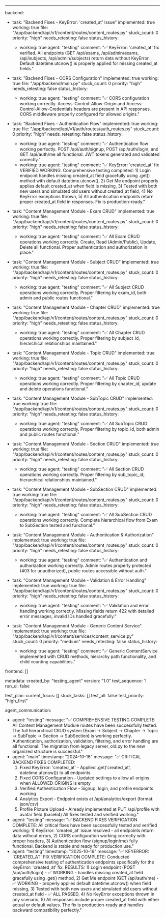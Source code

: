 ---
backend:
  - task: "Backend Fixes - KeyError: 'created_at' Issue"
    implemented: true
    working: true
    file: "/app/backend/api/v1/content/routes/content_routes.py"
    stuck_count: 0
    priority: "high"
    needs_retesting: false
    status_history:
      - working: true
        agent: "testing"
        comment: "✅ KeyError: 'created_at' fix verified. All endpoints (GET /api/exams, /api/admin/exams, /api/subjects, /api/admin/subjects) return data without KeyError. Default datetime.utcnow() is properly applied for missing created_at fields."

  - task: "Backend Fixes - CORS Configuration"
    implemented: true
    working: true
    file: "/app/backend/main.py"
    stuck_count: 0
    priority: "high"
    needs_retesting: false
    status_history:
      - working: true
        agent: "testing"
        comment: "✅ CORS configuration working correctly. Access-Control-Allow-Origin and Access-Control-Allow-Credentials headers are present in API responses. CORS middleware properly configured for allowed origins."

  - task: "Backend Fixes - Authentication Flow"
    implemented: true
    working: true
    file: "/app/backend/api/v1/auth/routes/auth_routes.py"
    stuck_count: 0
    priority: "high"
    needs_retesting: false
    status_history:
      - working: true
        agent: "testing"
        comment: "✅ Authentication flow working perfectly. POST /api/auth/signup, POST /api/auth/login, and GET /api/auth/me all functional. JWT tokens generated and validated correctly."
      - working: true
        agent: "testing"
        comment: "✅ KeyError: 'created_at' fix VERIFIED WORKING. Comprehensive testing completed: 1) Login endpoint handles missing created_at field gracefully using .get() method with default datetime.utcnow(), 2) Get Me endpoint properly applies default created_at when field is missing, 3) Tested with both new users and simulated old users without created_at field, 4) No KeyError exceptions thrown, 5) All authentication endpoints return proper created_at field in responses. Fix is production-ready."

  - task: "Content Management Module - Exam CRUD"
    implemented: true
    working: true
    file: "/app/backend/api/v1/content/routes/content_routes.py"
    stuck_count: 0
    priority: "high"
    needs_retesting: false
    status_history:
      - working: true
        agent: "testing"
        comment: "✅ All Exam CRUD operations working correctly. Create, Read (Admin/Public), Update, Delete all functional. Proper authentication and authorization in place."

  - task: "Content Management Module - Subject CRUD"
    implemented: true
    working: true
    file: "/app/backend/api/v1/content/routes/content_routes.py"
    stuck_count: 0
    priority: "high"
    needs_retesting: false
    status_history:
      - working: true
        agent: "testing"
        comment: "✅ All Subject CRUD operations working correctly. Proper filtering by exam_id, both admin and public routes functional."

  - task: "Content Management Module - Chapter CRUD"
    implemented: true
    working: true
    file: "/app/backend/api/v1/content/routes/content_routes.py"
    stuck_count: 0
    priority: "high"
    needs_retesting: false
    status_history:
      - working: true
        agent: "testing"
        comment: "✅ All Chapter CRUD operations working correctly. Proper filtering by subject_id, hierarchical relationships maintained."

  - task: "Content Management Module - Topic CRUD"
    implemented: true
    working: true
    file: "/app/backend/api/v1/content/routes/content_routes.py"
    stuck_count: 0
    priority: "high"
    needs_retesting: false
    status_history:
      - working: true
        agent: "testing"
        comment: "✅ All Topic CRUD operations working correctly. Proper filtering by chapter_id, update and delete operations functional."

  - task: "Content Management Module - SubTopic CRUD"
    implemented: true
    working: true
    file: "/app/backend/api/v1/content/routes/content_routes.py"
    stuck_count: 0
    priority: "high"
    needs_retesting: false
    status_history:
      - working: true
        agent: "testing"
        comment: "✅ All SubTopic CRUD operations working correctly. Proper filtering by topic_id, both admin and public routes functional."

  - task: "Content Management Module - Section CRUD"
    implemented: true
    working: true
    file: "/app/backend/api/v1/content/routes/content_routes.py"
    stuck_count: 0
    priority: "high"
    needs_retesting: false
    status_history:
      - working: true
        agent: "testing"
        comment: "✅ All Section CRUD operations working correctly. Proper filtering by sub_topic_id, hierarchical relationships maintained."

  - task: "Content Management Module - SubSection CRUD"
    implemented: true
    working: true
    file: "/app/backend/api/v1/content/routes/content_routes.py"
    stuck_count: 0
    priority: "high"
    needs_retesting: false
    status_history:
      - working: true
        agent: "testing"
        comment: "✅ All SubSection CRUD operations working correctly. Complete hierarchical flow from Exam to SubSection tested and functional."

  - task: "Content Management Module - Authentication & Authorization"
    implemented: true
    working: true
    file: "/app/backend/api/v1/content/routes/content_routes.py"
    stuck_count: 0
    priority: "high"
    needs_retesting: false
    status_history:
      - working: true
        agent: "testing"
        comment: "✅ Authentication and authorization working correctly. Admin routes properly protected (403 for unauthorized), public routes accessible without auth."

  - task: "Content Management Module - Validation & Error Handling"
    implemented: true
    working: true
    file: "/app/backend/api/v1/content/routes/content_routes.py"
    stuck_count: 0
    priority: "high"
    needs_retesting: false
    status_history:
      - working: true
        agent: "testing"
        comment: "✅ Validation and error handling working correctly. Missing fields return 422 with detailed error messages, invalid IDs handled gracefully."

  - task: "Content Management Module - Generic Content Service"
    implemented: true
    working: true
    file: "/app/backend/api/v1/content/services/content_service.py"
    stuck_count: 0
    priority: "medium"
    needs_retesting: false
    status_history:
      - working: true
        agent: "testing"
        comment: "✅ Generic ContentService implemented with CRUD methods, hierarchy path functionality, and child counting capabilities."

frontend: []

metadata:
  created_by: "testing_agent"
  version: "1.0"
  test_sequence: 1
  run_ui: false

test_plan:
  current_focus: []
  stuck_tasks: []
  test_all: false
  test_priority: "high_first"

agent_communication:
  - agent: "testing"
    message: "✅ COMPREHENSIVE TESTING COMPLETE: All Content Management Module routes have been successfully tested. The full hierarchical CRUD system (Exam → Subject → Chapter → Topic → SubTopic → Section → SubSection) is working perfectly. Authentication, authorization, validation, filtering, and error handling are all functional. The migration from legacy server_old.py to the new organized structure is successful."
  - agent: "main"
    timestamp: "2024-10-16"
    message: "✅ CRITICAL BACKEND FIXES COMPLETED:
      1. Fixed KeyError: 'created_at' - Applied .get('created_at', datetime.utcnow()) to all endpoints
      2. Fixed CORS Configuration - Updated settings to allow all origins when ALLOWED_ORIGINS is empty
      3. Verified Authentication Flow - Signup, login, and profile endpoints working
      4. Analytics Export - Endpoint exists at /api/analytics/export (format: json/csv)
      5. Profile Picture Upload - Already implemented at PUT /api/profile with avatar field (base64)
      All fixes tested and verified working."
  - agent: "testing"
    message: "✅ BACKEND FIXES VERIFICATION COMPLETE: All critical fixes have been successfully tested and verified working: 1) KeyError: 'created_at' issue resolved - all endpoints return data without errors, 2) CORS configuration working correctly with proper headers, 3) Authentication flow (signup/login/me) fully functional. Backend is stable and ready for production use."
  - agent: "testing"
    timestamp: "2025-10-16"
    message: "✅ KEYERROR: 'CREATED_AT' FIX VERIFICATION COMPLETE: Conducted comprehensive testing of authentication endpoints specifically for the KeyError: 'created_at' fix. RESULTS: 1) Login endpoint (POST /api/auth/login) - ✅ WORKING - handles missing created_at field gracefully using .get() method, 2) Get Me endpoint (GET /api/auth/me) - ✅ WORKING - properly applies default datetime.utcnow() when field missing, 3) Tested with both new users and simulated old users without created_at field - ✅ ALL PASSED, 4) No KeyError exceptions thrown in any scenario, 5) All responses include proper created_at field with either actual or default values. The fix is production-ready and handles backward compatibility perfectly."
